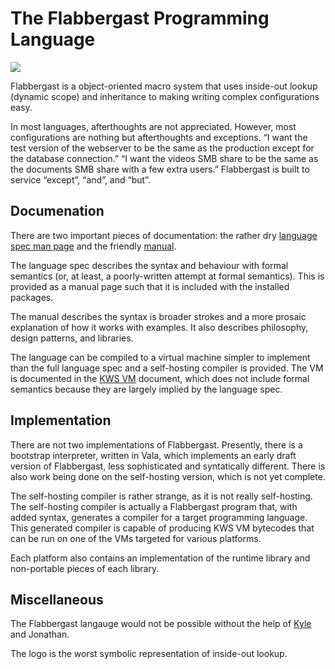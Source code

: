 # The Flabbergast Programming Language
![](https://rawgithub.com/apmasell/flabbergast/master/flabbergast.svg)

Flabbergast is a object-oriented macro system that uses inside-out lookup (dynamic scope) and inheritance to making writing complex configurations easy.

In most languages, afterthoughts are not appreciated. However, most configurations are nothing but afterthoughts and exceptions. “I want the test version of the webserver to be the same as the production except for the database connection.” “I want the videos SMB share to be the same as the documents SMB share with a few extra users.” Flabbergast is built to service “except”, “and”, and “but”.

## Documenation

There are two important pieces of documentation: the rather dry [language spec man page](flabbergase_language.7) and the friendly [manual](flabbergast-manual.md).

The language spec describes the syntax and behaviour with formal semantics (or, at least, a poorly-written attempt at formal semantics). This is provided as a manual page such that it is included with the installed packages.

The manual describes the syntax is broader strokes and a more prosaic explanation of how it works with examples. It also describes philosophy, design patterns, and libraries.

The language can be compiled to a virtual machine simpler to implement than the full language spec and a self-hosting compiler is provided. The VM is documented in the [KWS VM](kws-vm.md) document, which does not include formal semantics because they are largely implied by the language spec.

## Implementation
There are not two implementations of Flabbergast. Presently, there is a bootstrap interpreter, written in Vala, which implements an early draft version of Flabbergast, less sophisticated and syntatically different. There is also work being done on the self-hosting version, which is not yet complete.

The self-hosting compiler is rather strange, as it is not really self-hosting. The self-hosting compiler is actually a Flabbergast program that, with added syntax, generates a compiler for a target programming language. This generated compiler is capable of producing KWS VM bytecodes that can be run on one of the VMs targeted for various platforms.

Each platform also contains an implementation of the runtime library and non-portable pieces of each library.

## Miscellaneous
The Flabbergast langauge would not be possible without the help of [Kyle](https://github.com/edrac) and Jonathan.

The logo is the worst symbolic representation of inside-out lookup.
